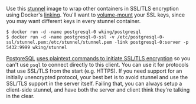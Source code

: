 Use this [stunnel][] image to wrap other containers in SSL/TLS
encryption using Docker's [linking][].  You'll want to
[volume-mount][volume-mount] your SSL keys, since you may want
different keys in every stunnel container.

    $ docker run -d -name postgresql-0 wking/postgresql
    $ docker run -d -name postgresql-0-ssl -v /etc/postgresql-0-ssl/stunnel.pem:/etc/stunnel/stunnel.pem -link postgresql-0:server -p 5432:9999 wking/stunnel

[PostgreSQL][] [uses plaintext commands to initiate SSL/TLS
encryption][SSLRequest] so you can't use `psql` to connect directly to
this client.  You can use it for protocols that use SSL/TLS from the
start (e.g. HTTPS).  If you need support for an initially unencrypted
protocol, your best bet is to avoid stunnel and use the SSL/TLS
support in the server itself.  Failing that, you can always setup a
client-side stunnel, and have both the server and client think they're
talking in the clear.

[stunnel]: https://www.stunnel.org/
[linking]: http://docs.docker.io/en/latest/use/port_redirection/#linking-a-container
[volume-mount]: http://docs.docker.io/en/latest/use/working_with_volumes/#mount-a-host-directory-as-a-container-volume
[PostgreSQL]: http://postgresql.io/
[SSLRequest]: http://www.postgresql.org/docs/devel/static/protocol-flow.html#AEN100370
